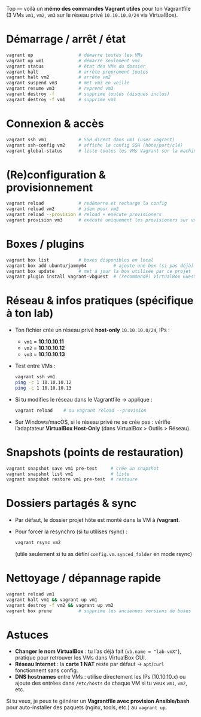 Top — voilà un **mémo des commandes Vagrant utiles** pour ton Vagrantfile (3 VMs `vm1`, `vm2`, `vm3` sur le réseau privé `10.10.10.0/24` via VirtualBox).

# Démarrage / arrêt / état

```bash
vagrant up                 # démarre toutes les VMs
vagrant up vm1             # démarre seulement vm1
vagrant status             # état des VMs du dossier
vagrant halt               # arrête proprement toutes
vagrant halt vm2           # arrête vm2
vagrant suspend vm3        # met vm3 en veille
vagrant resume vm3         # reprend vm3
vagrant destroy -f         # supprime toutes (disques inclus)
vagrant destroy -f vm1     # supprime vm1
```

# Connexion & accès

```bash
vagrant ssh vm1            # SSH direct dans vm1 (user vagrant)
vagrant ssh-config vm2     # affiche la config SSH (hôte/port/clé)
vagrant global-status      # liste toutes les VMs Vagrant sur la machine
```

# (Re)configuration & provisionnement

```bash
vagrant reload             # redémarre et recharge la config
vagrant reload vm2         # idem pour vm2
vagrant reload --provision # reload + exécute provisioners
vagrant provision vm3      # exécute uniquement les provisioners sur vm3
```

# Boxes / plugins

```bash
vagrant box list           # boxes disponibles en local
vagrant box add ubuntu/jammy64          # ajoute une box (si pas déjà)
vagrant box update         # met à jour la box utilisée par ce projet
vagrant plugin install vagrant-vbguest  # (recommandé) VirtualBox Guest Additions
```

# Réseau & infos pratiques (spécifique à ton lab)

* Ton fichier crée un réseau privé **host-only** `10.10.10.0/24`, IPs :

  * `vm1` = **10.10.10.11**
  * `vm2` = **10.10.10.12**
  * `vm3` = **10.10.10.13**
* Test entre VMs :

  ```bash
  vagrant ssh vm1
  ping -c 1 10.10.10.12
  ping -c 1 10.10.10.13
  ```
* Si tu modifies le réseau dans le Vagrantfile → applique :

  ```bash
  vagrant reload    # ou vagrant reload --provision
  ```
* Sur Windows/macOS, si le réseau privé ne se crée pas : vérifie l’adaptateur **VirtualBox Host-Only** (dans VirtualBox > Outils > Réseau).

# Snapshots (points de restauration)

```bash
vagrant snapshot save vm1 pre-test     # crée un snapshot
vagrant snapshot list vm1              # liste
vagrant snapshot restore vm1 pre-test  # restaure
```

# Dossiers partagés & sync

* Par défaut, le dossier projet hôte est monté dans la VM à **/vagrant**.
* Pour forcer la resynchro (si tu utilises rsync) :

  ```bash
  vagrant rsync vm2
  ```

  (utile seulement si tu as défini `config.vm.synced_folder` en mode rsync)

# Nettoyage / dépannage rapide

```bash
vagrant reload vm1
vagrant halt vm1 && vagrant up vm1
vagrant destroy -f vm2 && vagrant up vm2
vagrant box prune          # supprime les anciennes versions de boxes
```

# Astuces

* **Changer le nom VirtualBox** : tu l’as déjà fait (`vb.name = "lab-vmX"`), pratique pour retrouver les VMs dans VirtualBox GUI.
* **Réseau Internet** : la **carte 1 NAT** reste par défaut → `apt`/`curl` fonctionnent sans config.
* **DNS hostnames** entre VMs : utilise directement les IPs (10.10.10.x) ou ajoute des entrées dans `/etc/hosts` de chaque VM si tu veux `vm1`, `vm2`, etc.

Si tu veux, je peux te générer un **Vagrantfile avec provision Ansible/bash** pour auto-installer des paquets (nginx, tools, etc.) au `vagrant up`.
